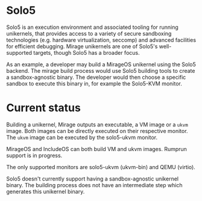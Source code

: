# Solo5

Solo5 is an execution environment and associated tooling for running
unikernels, that provides access to a variety of secure sandboxing
technologies (e.g. hardware virtualization, seccomp) and advanced
facilities for efficient debugging. Mirage unikernels are one of Solo5's
well-supported targets, though Solo5 has a broader focus.

As an example, a developer may build a MirageOS unikernel using the Solo5
backend.  The mirage build process would use Solo5 building tools to create
a sandbox-agnostic binary. The developer would then choose a specific
sandbox to execute this binary in, for example the Solo5-KVM monitor.

# Current status


Building a unikernel, Mirage outputs an executable, a VM image
or a `ukvm` image. Both images can be directly executed on their respective
monitor. The `ukvm` image can be executed by the solo5-ukvm monitor.

MirageOS and IncludeOS can both build VM and ukvm images. Rumprun support is in
progress.

The only supported monitors are solo5-ukvm (ukvm-bin) and QEMU (virtio).

Solo5 doesn't currently support having a sandbox-agnostic unikernel binary. The
building process does not have an intermediate step which generates this
unikernel binary.